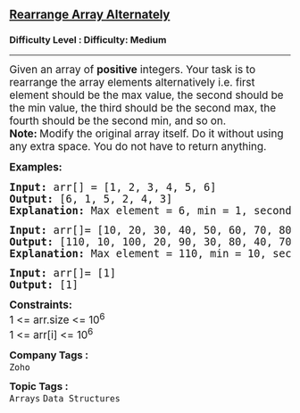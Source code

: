 <h2><a href="https://www.geeksforgeeks.org/problems/-rearrange-array-alternately-1587115620/1?page=1&difficulty=Medium&status=unsolved&sprint=a663236c31453b969852f9ea22507634&sortBy=accuracy">Rearrange Array Alternately</a></h2><h3>Difficulty Level : Difficulty: Medium</h3><hr><div class="problems_problem_content__Xm_eO"><p><span style="font-size: 14pt;">Given an array of <strong>positive</strong> integers. Your task is to rearrange the array elements alternatively i.e. first element should be the max value, the second should be the min value, the third should be the second max, the fourth should be the second min, and so on.</span><br><span style="font-size: 14pt;"><strong>Note:&nbsp;</strong>Modify the original array itself. Do it without using any extra space. You do not have to return anything.</span></p>
<p><span style="font-size: 14pt;"><strong>Examples:</strong></span></p>
<pre><span style="font-size: 14pt;"><strong>Input: </strong>arr[] = [1, 2, 3, 4, 5, 6]
<strong>Output: </strong>[6, 1, 5, 2, 4, 3]<strong>
Explanation: </strong>Max element = 6, min = 1, second max = 5, second min = 2, and so on... The modified array is: [6, 1, 5, 2, 4, 3]</span></pre>
<pre><span style="font-size: 14pt;"><strong>Input: </strong>arr[]= [10, 20, 30, 40, 50, 60, 70, 80, 90, 100, 110]
<strong>Output: </strong>[110, 10, 100, 20, 90, 30, 80, 40, 70, 50, 60]<strong>
Explanation: </strong>Max element = 110, min = 10, second max = 100, second min = 20, and so on... Modified array is : [110, 10, 100, 20, 90, 30, 80, 40, 70, 50, 60]
</span></pre>
<pre><span style="font-size: 14pt;"><strong>Input: </strong>arr[]= [1]
<strong>Output: </strong>[1]</span></pre>
<p><span style="font-size: 14pt;"><strong>Constraints:</strong></span><br><span style="font-size: 14pt;">1 &lt;= arr.size &lt;= 10<sup>6</sup></span><br><span style="font-size: 14pt;">1 &lt;= arr[i] &lt;= 10<sup>6</sup></span></p></div><p><span style=font-size:18px><strong>Company Tags : </strong><br><code>Zoho</code>&nbsp;<br><p><span style=font-size:18px><strong>Topic Tags : </strong><br><code>Arrays</code>&nbsp;<code>Data Structures</code>&nbsp;